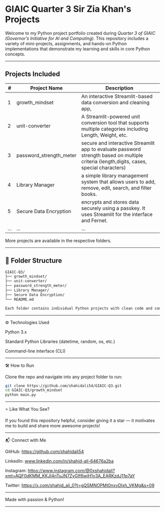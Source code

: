 # GIAIC Quarter 3 Sir Zia Khan's Projects 

Welcome to my Python project portfolio created during *Quarter 3 of GIAIC (Governor’s Initiative for AI and Computing)*. This repository includes a variety of mini-projects, assignments, and hands-on Python implementations that demonstrate my learning and skills in core Python concepts.

---

##  Projects Included

| # | Project Name | Description |
|--|--------------|-------------|
| 1 | growth_mindset | An interactive Streamlit-based data conversion and cleaning app,  |
| 2 | unit-converter | A Streamlit-powered unit conversion tool that supports multiple categories including Length, Weight, etc.|
| 3 | password_strength_meter | secure and interactive Streamlit app to evaluate password strength based on multiple criteria (length,digits, cases, special characters) |
| 4 | Library Manager | a simple library management system that allows users to add, remove, edit, search, and filter books. |
| 5 | Secure Data Encryption | encrypts and stores data securely using a passkey. It uses Streamlit for the interface and Fernet. |
| ... | ... | ... |

More projects are available in the respective folders.

---

## 📂 Folder Structure

```bash
GIAIC-Q3/
├── growth_mindset/
├── unit-converter/
├── password_strength_meter/
├── Library Manager/
├── Secure Data Encryption/
└── README.md

Each folder contains individual Python projects with clean code and comments.
```

---

⚙ Technologies Used

Python 3.x

Standard Python Libraries (datetime, random, os, etc.)

Command-line interface (CLI)



---

🛠 How to Run

Clone the repo and navigate into any project folder to run:
```sh
git clone https://github.com/shahidali54/GIAIC-Q3.git
cd GIAIC-Q3/growth_mindset
python main.py
```

---



⭐ Like What You See?

If you found this repository helpful, consider giving it a star — it motivates me to build and share more awesome projects!

---

📬 Connect with Me

GitHub: https://github.com/shahidali54

LinkedIn: www.linkedin.com/in/shahid-ali-64676a2ba

Instagram: https://www.instagram.com/@0xshahidali?xmt=AQF0dKMM_KKJI4nTuJN7ZyGIf6wiH1v3A_EARKzdJ11p7aY

Twitter: https://x.com/shahid_ali_0?t=gQSMNOPMt0nxvDlxh_VKMg&s=09

---

Made with passion & Python! 

--- 

